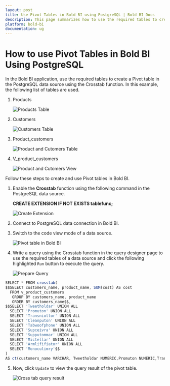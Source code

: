 ```yaml
---
layout: post
title: Use Pivot Tables in Bold BI using PostgreSQL | Bold BI Docs
description: This page summarizes how to use the required tables to create a Pivot table in the PostgreSQL data source using the Crosstab function in Bold BI application.
platform: bold-bi
documentation: ug
---
```


# How to use Pivot Tables in Bold BI Using PostgreSQL

In the Bold BI application, use the required tables to create a Pivot table in the PostgreSQL data source using the Crosstab function. In this example, the following list of tables are used.

1. Products

    ![Products Table](/bold-bi-docs/static/assets/embedded/faq/images/products-table.png#max-width=60%)

2. Customers

    ![Customers Table](/bold-bi-docs/static/assets/embedded/faq/images/customers-table.png#max-width=60%)

3. Product_customers

    ![Product and Cutomers Table](/bold-bi-docs/static/assets/embedded/faq/images/product-customers-table.png#max-width=60%)

4. V_product_customers

    ![Product and Cutomers View](/bold-bi-docs/static/assets/embedded/faq/images/product-customers-view.png#max-width=60%)

Follow these steps to create and use Pivot tables in Bold BI.

1. Enable the **Crosstab** function using the following command in the PostgreSQL data source.

    **CREATE EXTENSION IF NOT EXISTS tablefunc;**

    ![Create Extension](/bold-bi-docs/static/assets/embedded/faq/images/create-extension.png#max-width=60%) 

2. Connect to PostgreSQL data connection in Bold BI.

3. Switch to the code view mode of a data source.

    ![Pivot table in Bold BI](/bold-bi-docs/static/assets/embedded/faq/images/pivot-table-in-boldbi.png)

4. Write a query using the Crosstab function in the query designer page to use the required tables of a data source and click the following highlighted `Run` button to execute the query.

    ![Prepare Query](/bold-bi-docs/static/assets/embedded/faq/images/prepare-query.png)

```js    
SELECT * FROM crosstab( 
$$SELECT customers_name, product_name, SUM(cost) AS cost
  FROM v_product_customers
   GROUP BY customers_name, product_name
   ORDER BY customers_name$$,
$$SELECT 'Tweetholdar' UNION ALL
  SELECT 'Promuton' UNION ALL
  SELECT 'Transniollor' UNION ALL
  SELECT 'Cleanputon' UNION ALL
  SELECT 'Tabwoofphone' UNION ALL
  SELECT 'Supceivra' UNION ALL
  SELECT 'Supputommar' UNION ALL
  SELECT 'Mictellar' UNION ALL
  SELECT 'Armlififiator' UNION ALL
  SELECT 'Monoculimry'$$
)
AS ct(customers_name VARCHAR, Tweetholdar NUMERIC,Promuton NUMERIC,Transniollor NUMERIC,Cleanputon NUMERIC,Tabwoofphone NUMERIC,Supceivra NUMERIC,Supputommar NUMERIC,Mictellar NUMERIC,Armlififiator NUMERIC,Monoculimry NUMERIC);

```
5. Now, click `Update` to view the query result of the pivot table. 

    ![Cross tab query result](/bold-bi-docs/static/assets/embedded/faq/images/crosstab-query-result.png)